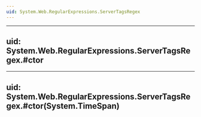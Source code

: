 ```yaml
---
uid: System.Web.RegularExpressions.ServerTagsRegex
---
```


---
uid: System.Web.RegularExpressions.ServerTagsRegex.#ctor
---

---
uid: System.Web.RegularExpressions.ServerTagsRegex.#ctor(System.TimeSpan)
---
